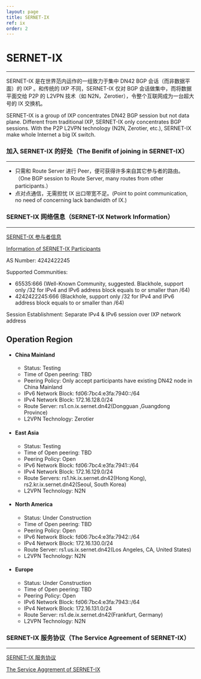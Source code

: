 ```yaml
---
layout: page
title: SERNET-IX
ref: ix
order: 2
---
```


# SERNET-IX
---
SERNET-IX 是在世界范内运作的一组致力于集中 DN42 BGP 会话（而非数据平面）的 IXP 。和传统的 IXP 不同，SERNET-IX 仅对 BGP 会话做集中，而将数据平面交给 P2P 的 L2VPN 技术（如 N2N，Zerotier），令整个互联网成为一台超大号的 IX 交换机。

SERNET-IX is a group of IXP concentrates DN42 BGP session but not data plane. Different from traditional IXP, SERNET-IX only concentrates BGP sessions. With the P2P L2VPN technology (N2N, Zerotier, etc.), SERNET-IX make whole Internet a big IX switch.

### 加入 SERNET-IX 的好处（The Benifit of joining in SERNET-IX）
---
  * 只需和 Route Server 进行 Peer，便可获得许多来自其它参与者的路由。（One BGP session to Route Server, many routes from other participants.）
  * 点对点通信，无需担忧 IX 出口带宽不足。(Point to point communication, no need of concerning lack bandwidth of IX.)

### SERNET-IX 网络信息（SERNET-IX Network Information）
---
[SERNET-IX 参与者信息](Participants_cn.html)

[Information of SERNET-IX Participants](Participants_en.html)

AS Number: 4242422245

Supported Communities:
  * 65535:666 (Well-Known Community, suggested. Blackhole, support only /32 for IPv4 and IPv6 address block equals to or smaller than /64)
  * 4242422245:666 (Blackhole, support only /32 for IPv4 and IPv6 address block equals to or smaller than /64)

Session Establishment: Separate IPv4 & IPv6 session over IXP network address

## Operation Region
*   #### China Mainland
    * Status: Testing
    * Time of Open peering: TBD
    * Peering Policy: Only accept participants have existing DN42 node in China Mainland
    * IPv6 Network Block: fd06:7bc4:e3fa:7940::/64
    * IPv4 Network Block: 172.16.128.0/24
    * Route Server: rs1.cn.ix.sernet.dn42(Dongguan ,Guangdong Province)
    * L2VPN Technology: Zerotier
  
*  #### East Asia
    * Status: Testing
    * Time of Open peering: TBD
    * Peering Policy: Open
    * IPv6 Network Block: fd06:7bc4:e3fa:7941::/64
    * IPv4 Network Block: 172.16.129.0/24
    * Route Servers: rs1.hk.ix.sernet.dn42(Hong Kong), rs2.kr.ix.sernet.dn42(Seoul, South Korea)
    * L2VPN Technology: N2N

*  #### North America
    * Status: Under Construction
    * Time of Open peering: TBD
    * Peering Policy: Open
    * IPv6 Network Block: fd06:7bc4:e3fa:7942::/64
    * IPv4 Network Block: 172.16.130.0/24
    * Route Server: rs1.us.ix.sernet.dn42(Los Angeles, CA, United States)
    * L2VPN Technology: N2N

*  #### Europe
    * Status: Under Construction
    * Time of Open peering: TBD
    * Peering Policy: Open
    * IPv6 Network Block: fd06:7bc4:e3fa:7943::/64
    * IPv4 Network Block: 172.16.131.0/24
    * Route Server: rs1.de.ix.sernet.dn42(Frankfurt, Germany)
    * L2VPN Technology: N2N

### SERNET-IX 服务协议（The Service Agreement of SERNET-IX）
---
[SERNET-IX 服务协议](Agreement_SERNET_IX_cn.html)

[The Service Aggrement of SERNET-IX](Agreement_SERNET_IX_en.html)
